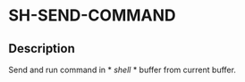 SH-SEND-COMMAND
====

## Description

Send and run command in * *shell* * buffer from current buffer.
